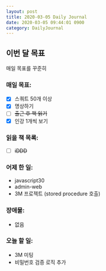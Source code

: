 ```yaml
---
layout: post
title: 2020-03-05 Daily Journal
date: 2020-03-05 09:44:01 0900
category: DailyJournal
---
```


## 이번 달 목표
매일 목표를 꾸준히

### 매일 목표:
- [x] 스쿼트 50개 이상
- [x] 명상하기
- [ ] ~~출근 후 책 읽기~~
- [x] 인강 1개씩 보기

### 읽을 책 목록:
- [ ] ~~iDDD~~

### 어제 한 일:
* javascript30
* admin-web
* 3M 프로젝트 (stored procedure 호출)

### 장애물:
* 없음

### 오늘 할 일:
* 3M 미팅
* 비밀번호 검증 로직 추가